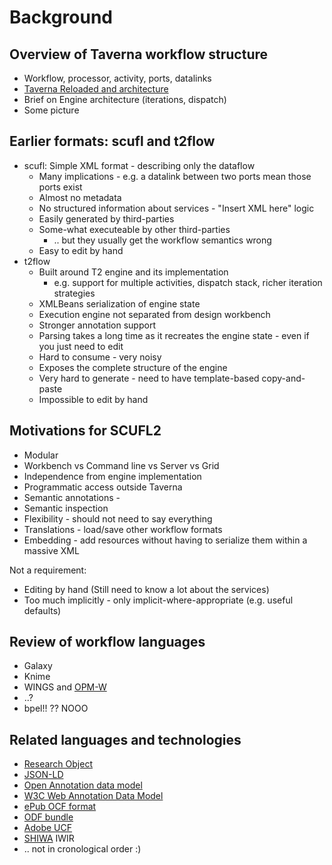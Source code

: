 # Background

## Overview of Taverna workflow structure

* Workflow, processor, activity, ports, datalinks
* [Taverna Reloaded and architecture](http://www.taverna.org.uk/pages/wp-content/uploads/2010/04/T2Architecture.pdf)
* Brief on Engine architecture (iterations,  dispatch)
* Some picture

## Earlier formats: scufl and t2flow

* scufl: Simple XML format - describing only the dataflow
  * Many implications - e.g. a datalink between two ports mean those ports exist
  * Almost no metadata
  * No structured information about services - "Insert XML here" logic
  * Easily generated by third-parties
  * Some-what executeable by other third-parties
    * .. but they usually get the workflow semantics wrong 
  * Easy to edit by hand
* t2flow
  * Built around T2 engine and its implementation
    * e.g. support for multiple activities, dispatch stack, richer iteration strategies
  * XMLBeans serialization of engine state
  * Execution engine not separated from design workbench
  * Stronger annotation support
  * Parsing takes a long time as it recreates the engine state - even if you just need to edit
  * Hard to consume - very noisy
  * Exposes the complete structure of the engine
  * Very hard to generate - need to have template-based copy-and-paste
  * Impossible to edit by hand
  
## Motivations for SCUFL2

* Modular
 * Workbench vs Command line vs Server vs Grid
* Independence from engine implementation
* Programmatic access outside Taverna
* Semantic annotations - 
* Semantic inspection
* Flexibility - should not need to say everything
* Translations - load/save other workflow formats
* Embedding - add resources without having to serialize them within a massive XML

Not a requirement:
 * Editing by hand (Still need to know a lot about the services)
 * Too much implicitly - only implicit-where-appropriate (e.g. useful defaults)

## Review of workflow languages

* Galaxy
* Knime
* WINGS and [OPM-W](http://www.opmw.org/)
* ..?
* bpel!! ?? NOOO

## Related languages and technologies

* [Research Object](http://www.researchobject.org/)
* [JSON-LD](http://json-ld.org/)
* [Open Annotation data model](http://openannotation.org/spec/core/)
* [W3C Web Annotation Data Model](http://www.w3.org/TR/annotation-model/)
* [ePub OCF format](http://idpf.org/epub/30/spec/epub30-ocf-20111011.html)
* [ODF bundle](https://researchobject.github.io/specifications/bundle/)
* [Adobe UCF](https://wikidocs.adobe.com/wiki/display/PDFNAV/Universal+Container+Format)
* [SHIWA](http://www.shiwa-workflow.eu/) IWIR
* .. not in cronological order :)
